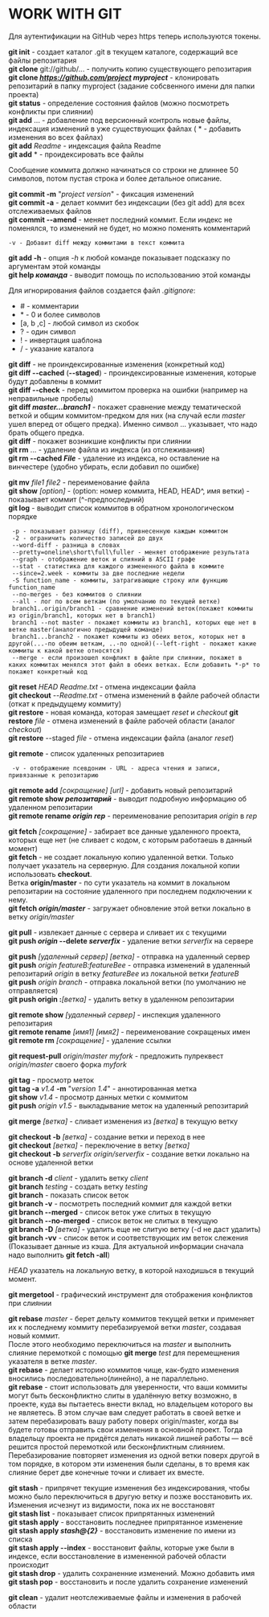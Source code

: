 # WORK WITH GIT

Для аутентификации на GitHub через https теперь используются токены.  

**git init** - создает каталог .git в текущем каталоге, содержащий все файлы репозитария  
**git clone** git://github/... - получить копию существующего репозитария  
**git clone *https://github.com/project* *myproject*** - клонировать репозитарий в папку myproject
(задание собсвенного имени для папки проекта)  
**git status** - определение состояния файлов (можно посмотреть конфликты при слиянии)  
**git add** ... - добавление под версионный контроль новые файлы, индексация изменений в уже существующих файлах 
( * - добавить изменения во всех файлах)   
**git add** *Readme* - индексация файла Readme  
**git add** * - проидексировать все файлы 

Сообщение коммита должно начинаться со строки не длиннее 50 символов, потом пустая строка и более детальное описание.

**git commit -m** "*project version*" - фиксация изменений  
**git commit -a** - делает коммит без индексации (без git add) для всех отслеживаемых файлов  
**git commit --amend** - меняет последний коммит. Если индекс не поменялся, то изменений не будет, но можно поменять комментарий  

	-v - Добавит diff между коммитами в текст коммита  

**git add -h** - опция *-h* к любой команде показывает подсказку по аргументам этой команды  
**git help *команда*** - выводит помощь по использованию этой команды  

Для игнорирования файлов создается файл *.gitignore*:  
* \# - комментарии  
* \* - 0 и более символов  
* [a, b ,c] - любой символ из скобок  
* ? - один символ  
* ! - инвертация шаблона  
* / - указание каталога

**git diff** - не проиндексированные изменения (конкретный код)  
**git diff --cached** (**--staged**) - проиндексированные изменения, которые будут добавлены в коммит  
**git diff --check** - перед коммитом проверка на ошибки (например на неправильные пробелы)  
**git diff *master...branch1*** - покажет сравнение между тематической веткой и общим коммитом-предком для них
(на случай если *master* ушел вперед от общего предка). Именно символ ... указывает, что надо брать общего предка.  
**git diff** - покажет возникшие конфликты при слиянии  
**git rm** ... - удаление файла из индекса (из отслеживания)  
**git rm --cached *File*** - удаление из индекса, но оставление на винчестере (удобно убирать, если добавил по ошибке)  

**git mv** *file1 file2* - переименование файла  
**git show** *[option]* - (option: номер коммита, HEAD, HEAD^, имя ветки) - показывает коммит (^-предпоследний)  
**git log** - выводит список коммитов в обратном хронологическом порядке

     -p - показывает разницу (diff), привнесенную каждым коммитом  
	 -2 - ограничить количество записей до двух  
	 --word-diff - разница в словах
	 --pretty=oneline\short\full\fuller - меняет отображение результата
	 --graph - отображение веток и слияний в ASCII графе
	 --stat - статистика для каждого измененного файла в коммите
	 --since=2.week - коммиты за две последние недели
	 -S function_name - коммиты, затрагивающие строку или функцию function_name
	 --no-merges - без коммитов о слиянии
	 --all - лог по всем веткам (по умолчанию по текущей ветке)
	 branch1..origin/branch1 - сравнение изменений веток(покажет коммиты из origin/branch1, которых нет в branch1)
	 branch1 --not master - покажет коммиты из branch1, которых еще нет в ветке master(аналогично предыдущей команде)
	 branch1...branch2 - покажет коммиты из обеих веток, которых нет в другой(...-по обеим веткам, ..-по одной)(--left-right - покажет какие коммиты к какой ветке относятся)
	 --merge - если произошел конфликт в файле при слиянии, покажет в каких коммитах менялся этот файл в обеих ветках. Если добавить *-p* то покажет конкретный код
	 

**git reset** *HEAD Readme.txt* - отмена индексации файла  
**git checkout** --*Readme.txt* - отмена изменений в файле рабочей области (откат к предыдущему коммиту)  
**git restore** - новая команда, которая замещает *reset* и *checkout*
**git restore** *file* - отмена изменений в файле рабочей области (аналог *checkout*)  
**git restore** --staged *file* - отмена индексации файла (аналог *reset*)  

**git remote** - список удаленных репозитариев

     -v - отображение псевдоним - URL - адреса чтения и записи, привязанные к репозитарию
	 
**git remote add** *[сокращение] [url]* - добавить новый репозитарий  
**git remote show *репозитарий*** - выводит подробную информацию об удаленном репозитарии  
**git remote rename *origin* *rep*** - переименование репозитария *origin* в *rep*  

**git fetch** *[сокращение]* - забирает все данные удаленного проекта, которых еще нет (не сливает с кодом, с которым работаешь в данный момент)  
**git fetch** - не создает локальную копию удаленной ветки. Только получает указатель на серверную. Для создания локальной копии использовать **checkout**.  
Ветка **origin/master** - по сути указатель на коммит в локальном репозитарии на состояние удаленного при последнем подключении к нему.  
**git fetch *origin/master*** - загружает обновление этой ветки локально в ветку *origin/master*

**git pull** - извлекает данные с сервера и сливает их с текущими  
**git push *origin* --delete *serverfix*** - удаление ветки *serverfix* на сервере

**git push** *[удаленный сервер] [ветка]* - отправка на удаленный сервер  
**git push** *origin featureB:featureBee* - отправка изменений в удаленный репозитарий *origin* в ветку *featureBee* из локальной ветки *featureB*  
**git push** *origin branch* - отправка локальной ветки (по умолчанию не отправляется)  
**git push origin :***[ветка]* - удалить ветку в удаленном репозитарии


**git remote show** *[удаленный сервер]* - инспекция удаленного репозитария  
**git remote rename** *[имя1] [имя2]* - переименование сокращеных имен  
**git remote rm** *[сокращение]* - удаление ссылки

**git request-pull** *origin/master myfork* - предложить пулреквест *origin/master* своего форка *myfork*  

**git tag** - просмотр меток  
**git tag -a** *v1.4* **-m** "*version 1.4*" - аннотированная метка  
**git show** *v1.4* - просмотр данных метки с коммитом  
**git push** *origin v1.5* - выкладывание меток на удаленный репозитарий


**git merge** *[ветка]* - сливает изменения из *[ветка]* в текущую ветку  

**git checkout -b** *[ветка]* - создание ветки и переход в нее  
**git checkout** *[ветка]* - переключение в ветку *[ветка]*  
**git checkout -b** *serverfix origin/serverfix* - создание ветки локально на основе удаленной ветки  

**git branch -d** *client* - удалить ветку *client*  
**git branch** *testing* - создать ветку *testing*  
**git branch** - показать список веток  
**git branch -v** - посмотреть последний коммит для каждой ветки  
**git branch --merged** - список веток уже слитых в текущую  
**git branch --no-merged** - список веток не слитых в текущую  
**git branch -D** *[ветка]* - удалить еще не слитую ветку (-d не даст удалить)  
**git branch -vv** - список веток и соответствующих им веток слежения (Показывает данные из кэша. Для актуальной информации сначала надо выполнить
**git fetch -all**)

*HEAD* указатель на локальную ветку, в которой находишься в текущий момент.

**git mergetool** - графический инструмент для отображения конфликтов при слиянии

**git rebase** *master* - берет дельту коммитов текущей ветки и применяет их к последнему коммиту перебазируемой ветки *master*, создавая новый коммит.  
После этого необходимо переключиться на *master* и выполнить слияние перемоткой с помощью  **git merge** *test* для перемещнения указателя в ветке *master*.   
**git rebase** - делает историю коммитов чище, как-будто изменения вносились последовательно(линейно), а не параллельно.  
**git rebase** - стоит использовать для уверенности, что ваши коммиты могут быть бесконфликтно слиты в удалённую ветку возможно, в проекте, куда вы 
пытаетесь внести вклад, но владельцем которого вы не являетесь. В этом случае вам следует работать в своей ветке и затем
 перебазировать вашу работу поверх origin/master, когда вы будете готовы отправить свои изменения в основной проект. 
 Тогда владельцу проекта не придётся делать никакой лишней работы — всё решится простой перемоткой или бесконфликтным слиянием.  
Перебазирование повторяет изменения из одной ветки поверх другой в том порядке, в котором эти изменения были сделаны, в то время как слияние берет две конечные точки и сливает их вместе.  
 
 **git stash** - припрячет текущие изменения без индексирования, чтобы можно было переключиться в другую ветку 
 и позже восстановить их. Изменения исчезнут из видимости, пока их не восстановят  
 **git stash list** - показывает список припрятанных изменений  
 **git stash apply** - восстановить последнее припрятанное изменение  
 **git stash apply *stash@{2}*** - восстановить изменение по имени из списка  
 **git stash apply --index** - восстановит файлы, которые уже были в индексе, если восстановление в измененной рабочей области происходит  
 **git stash drop** - удалить сохраненние изменений. Можно добавить имя
 **git stash pop** - восстановить и после удалить сохранение изменений  
 
 **git clean** - удалит неотслеживаемые файлы и изменения в рабочей области
 
   
